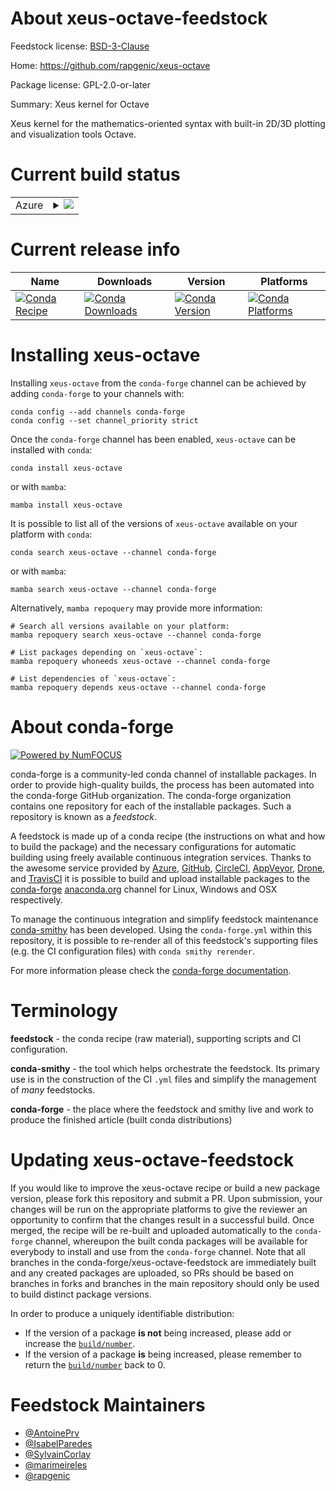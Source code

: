 About xeus-octave-feedstock
===========================

Feedstock license: [BSD-3-Clause](https://github.com/conda-forge/xeus_octave-feedstock/blob/main/LICENSE.txt)

Home: https://github.com/rapgenic/xeus-octave

Package license: GPL-2.0-or-later

Summary: Xeus kernel for Octave

Xeus kernel for the mathematics-oriented syntax with built-in
2D/3D plotting and visualization tools Octave.


Current build status
====================


<table>
    
  <tr>
    <td>Azure</td>
    <td>
      <details>
        <summary>
          <a href="https://dev.azure.com/conda-forge/feedstock-builds/_build/latest?definitionId=13083&branchName=main">
            <img src="https://dev.azure.com/conda-forge/feedstock-builds/_apis/build/status/xeus_octave-feedstock?branchName=main">
          </a>
        </summary>
        <table>
          <thead><tr><th>Variant</th><th>Status</th></tr></thead>
          <tbody><tr>
              <td>linux_64</td>
              <td>
                <a href="https://dev.azure.com/conda-forge/feedstock-builds/_build/latest?definitionId=13083&branchName=main">
                  <img src="https://dev.azure.com/conda-forge/feedstock-builds/_apis/build/status/xeus_octave-feedstock?branchName=main&jobName=linux&configuration=linux%20linux_64_" alt="variant">
                </a>
              </td>
            </tr><tr>
              <td>osx_64</td>
              <td>
                <a href="https://dev.azure.com/conda-forge/feedstock-builds/_build/latest?definitionId=13083&branchName=main">
                  <img src="https://dev.azure.com/conda-forge/feedstock-builds/_apis/build/status/xeus_octave-feedstock?branchName=main&jobName=osx&configuration=osx%20osx_64_" alt="variant">
                </a>
              </td>
            </tr><tr>
              <td>osx_arm64</td>
              <td>
                <a href="https://dev.azure.com/conda-forge/feedstock-builds/_build/latest?definitionId=13083&branchName=main">
                  <img src="https://dev.azure.com/conda-forge/feedstock-builds/_apis/build/status/xeus_octave-feedstock?branchName=main&jobName=osx&configuration=osx%20osx_arm64_" alt="variant">
                </a>
              </td>
            </tr>
          </tbody>
        </table>
      </details>
    </td>
  </tr>
</table>

Current release info
====================

| Name | Downloads | Version | Platforms |
| --- | --- | --- | --- |
| [![Conda Recipe](https://img.shields.io/badge/recipe-xeus--octave-green.svg)](https://anaconda.org/conda-forge/xeus-octave) | [![Conda Downloads](https://img.shields.io/conda/dn/conda-forge/xeus-octave.svg)](https://anaconda.org/conda-forge/xeus-octave) | [![Conda Version](https://img.shields.io/conda/vn/conda-forge/xeus-octave.svg)](https://anaconda.org/conda-forge/xeus-octave) | [![Conda Platforms](https://img.shields.io/conda/pn/conda-forge/xeus-octave.svg)](https://anaconda.org/conda-forge/xeus-octave) |

Installing xeus-octave
======================

Installing `xeus-octave` from the `conda-forge` channel can be achieved by adding `conda-forge` to your channels with:

```
conda config --add channels conda-forge
conda config --set channel_priority strict
```

Once the `conda-forge` channel has been enabled, `xeus-octave` can be installed with `conda`:

```
conda install xeus-octave
```

or with `mamba`:

```
mamba install xeus-octave
```

It is possible to list all of the versions of `xeus-octave` available on your platform with `conda`:

```
conda search xeus-octave --channel conda-forge
```

or with `mamba`:

```
mamba search xeus-octave --channel conda-forge
```

Alternatively, `mamba repoquery` may provide more information:

```
# Search all versions available on your platform:
mamba repoquery search xeus-octave --channel conda-forge

# List packages depending on `xeus-octave`:
mamba repoquery whoneeds xeus-octave --channel conda-forge

# List dependencies of `xeus-octave`:
mamba repoquery depends xeus-octave --channel conda-forge
```


About conda-forge
=================

[![Powered by
NumFOCUS](https://img.shields.io/badge/powered%20by-NumFOCUS-orange.svg?style=flat&colorA=E1523D&colorB=007D8A)](https://numfocus.org)

conda-forge is a community-led conda channel of installable packages.
In order to provide high-quality builds, the process has been automated into the
conda-forge GitHub organization. The conda-forge organization contains one repository
for each of the installable packages. Such a repository is known as a *feedstock*.

A feedstock is made up of a conda recipe (the instructions on what and how to build
the package) and the necessary configurations for automatic building using freely
available continuous integration services. Thanks to the awesome service provided by
[Azure](https://azure.microsoft.com/en-us/services/devops/), [GitHub](https://github.com/),
[CircleCI](https://circleci.com/), [AppVeyor](https://www.appveyor.com/),
[Drone](https://cloud.drone.io/welcome), and [TravisCI](https://travis-ci.com/)
it is possible to build and upload installable packages to the
[conda-forge](https://anaconda.org/conda-forge) [anaconda.org](https://anaconda.org/)
channel for Linux, Windows and OSX respectively.

To manage the continuous integration and simplify feedstock maintenance
[conda-smithy](https://github.com/conda-forge/conda-smithy) has been developed.
Using the ``conda-forge.yml`` within this repository, it is possible to re-render all of
this feedstock's supporting files (e.g. the CI configuration files) with ``conda smithy rerender``.

For more information please check the [conda-forge documentation](https://conda-forge.org/docs/).

Terminology
===========

**feedstock** - the conda recipe (raw material), supporting scripts and CI configuration.

**conda-smithy** - the tool which helps orchestrate the feedstock.
                   Its primary use is in the construction of the CI ``.yml`` files
                   and simplify the management of *many* feedstocks.

**conda-forge** - the place where the feedstock and smithy live and work to
                  produce the finished article (built conda distributions)


Updating xeus-octave-feedstock
==============================

If you would like to improve the xeus-octave recipe or build a new
package version, please fork this repository and submit a PR. Upon submission,
your changes will be run on the appropriate platforms to give the reviewer an
opportunity to confirm that the changes result in a successful build. Once
merged, the recipe will be re-built and uploaded automatically to the
`conda-forge` channel, whereupon the built conda packages will be available for
everybody to install and use from the `conda-forge` channel.
Note that all branches in the conda-forge/xeus-octave-feedstock are
immediately built and any created packages are uploaded, so PRs should be based
on branches in forks and branches in the main repository should only be used to
build distinct package versions.

In order to produce a uniquely identifiable distribution:
 * If the version of a package **is not** being increased, please add or increase
   the [``build/number``](https://docs.conda.io/projects/conda-build/en/latest/resources/define-metadata.html#build-number-and-string).
 * If the version of a package **is** being increased, please remember to return
   the [``build/number``](https://docs.conda.io/projects/conda-build/en/latest/resources/define-metadata.html#build-number-and-string)
   back to 0.

Feedstock Maintainers
=====================

* [@AntoinePrv](https://github.com/AntoinePrv/)
* [@IsabelParedes](https://github.com/IsabelParedes/)
* [@SylvainCorlay](https://github.com/SylvainCorlay/)
* [@marimeireles](https://github.com/marimeireles/)
* [@rapgenic](https://github.com/rapgenic/)

